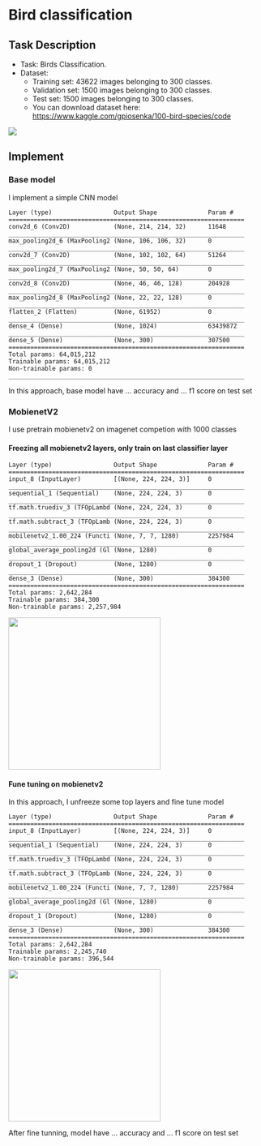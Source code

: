 # Bird classification
## Task Description
- Task: Birds Classification.
- Dataset: 
  + Training set: 43622 images belonging to 300 classes.
  + Validation set: 1500 images belonging to 300 classes.
  + Test set: 1500 images belonging to 300 classes.
  + You can download dataset here: https://www.kaggle.com/gpiosenka/100-bird-species/code

<img src="https://user-images.githubusercontent.com/85773711/135237477-04f35a76-3f97-4acf-a1d8-8cb297ca9039.png"  align="center"/>

## Implement
### Base model
I implement a simple CNN model

<!-- <img src="https://user-images.githubusercontent.com/85773711/135238981-b7e6b363-32ed-4152-8434-fb03d1f5d530.png" width="300" align="center"/> -->
```
Layer (type)                 Output Shape              Param #   
=================================================================
conv2d_6 (Conv2D)            (None, 214, 214, 32)      11648     
_________________________________________________________________
max_pooling2d_6 (MaxPooling2 (None, 106, 106, 32)      0         
_________________________________________________________________
conv2d_7 (Conv2D)            (None, 102, 102, 64)      51264     
_________________________________________________________________
max_pooling2d_7 (MaxPooling2 (None, 50, 50, 64)        0         
_________________________________________________________________
conv2d_8 (Conv2D)            (None, 46, 46, 128)       204928    
_________________________________________________________________
max_pooling2d_8 (MaxPooling2 (None, 22, 22, 128)       0         
_________________________________________________________________
flatten_2 (Flatten)          (None, 61952)             0         
_________________________________________________________________
dense_4 (Dense)              (None, 1024)              63439872  
_________________________________________________________________
dense_5 (Dense)              (None, 300)               307500    
=================================================================
Total params: 64,015,212
Trainable params: 64,015,212
Non-trainable params: 0
_________________________________________________________________
```

In this approach, base model have ... accuracy and ... f1 score on test set
### MobienetV2
I use pretrain mobienetv2 on imagenet competion with 1000 classes
#### Freezing all mobienetv2 layers, only train on last classifier layer


<!-- <img src="https://user-images.githubusercontent.com/85773711/135242463-0161722c-48f7-4ba3-9c92-e68c9980bd2c.png" width="300" align="center"/> -->
```
Layer (type)                 Output Shape              Param #   
=================================================================
input_8 (InputLayer)         [(None, 224, 224, 3)]     0         
_________________________________________________________________
sequential_1 (Sequential)    (None, 224, 224, 3)       0         
_________________________________________________________________
tf.math.truediv_3 (TFOpLambd (None, 224, 224, 3)       0         
_________________________________________________________________
tf.math.subtract_3 (TFOpLamb (None, 224, 224, 3)       0         
_________________________________________________________________
mobilenetv2_1.00_224 (Functi (None, 7, 7, 1280)        2257984   
_________________________________________________________________
global_average_pooling2d (Gl (None, 1280)              0         
_________________________________________________________________
dropout_1 (Dropout)          (None, 1280)              0         
_________________________________________________________________
dense_3 (Dense)              (None, 300)               384300    
=================================================================
Total params: 2,642,284
Trainable params: 384,300
Non-trainable params: 2,257,984
```
<img src="https://user-images.githubusercontent.com/85773711/135242855-6ccbb98d-ab3f-4ca0-9696-6ae9c34b2629.png" width="300" align="center"/>

#### Fune tuning on mobienetv2
In this approach, I unfreeze some top layers and fine tune model 

<!-- <img src="https://user-images.githubusercontent.com/85773711/135243776-6ca29053-9a45-4eaa-9a8e-46e9e0b4aedc.png" width="300" align="center"/> -->
```
Layer (type)                 Output Shape              Param #   
=================================================================
input_8 (InputLayer)         [(None, 224, 224, 3)]     0         
_________________________________________________________________
sequential_1 (Sequential)    (None, 224, 224, 3)       0         
_________________________________________________________________
tf.math.truediv_3 (TFOpLambd (None, 224, 224, 3)       0         
_________________________________________________________________
tf.math.subtract_3 (TFOpLamb (None, 224, 224, 3)       0         
_________________________________________________________________
mobilenetv2_1.00_224 (Functi (None, 7, 7, 1280)        2257984   
_________________________________________________________________
global_average_pooling2d (Gl (None, 1280)              0         
_________________________________________________________________
dropout_1 (Dropout)          (None, 1280)              0         
_________________________________________________________________
dense_3 (Dense)              (None, 300)               384300    
=================================================================
Total params: 2,642,284
Trainable params: 2,245,740
Non-trainable params: 396,544
```
<img src="https://user-images.githubusercontent.com/85773711/135243826-a23e05fe-7d01-46c1-ae94-48dbc2a5b184.png" width="300" align="center"/>

After fine tunning, model have  ... accuracy and ... f1 score on test set
